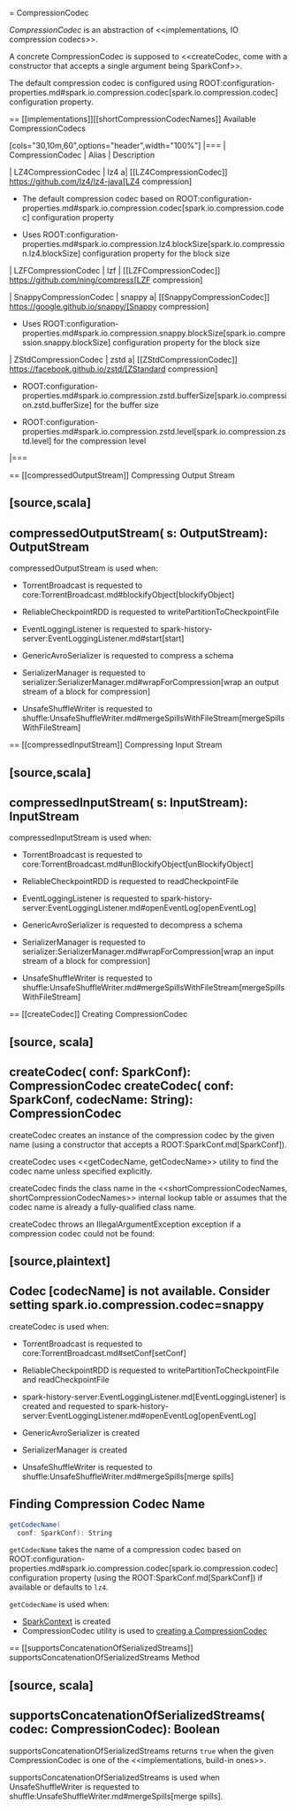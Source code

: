 = CompressionCodec

*CompressionCodec* is an abstraction of <<implementations, IO compression codecs>>.

A concrete CompressionCodec is supposed to <<createCodec, come with a constructor that accepts a single argument being SparkConf>>.

The default compression codec is configured using ROOT:configuration-properties.md#spark.io.compression.codec[spark.io.compression.codec] configuration property.

== [[implementations]][[shortCompressionCodecNames]] Available CompressionCodecs

[cols="30,10m,60",options="header",width="100%"]
|===
| CompressionCodec
| Alias
| Description

| LZ4CompressionCodec
| lz4
a| [[LZ4CompressionCodec]] https://github.com/lz4/lz4-java[LZ4 compression]

* The default compression codec based on ROOT:configuration-properties.md#spark.io.compression.codec[spark.io.compression.codec] configuration property

* Uses ROOT:configuration-properties.md#spark.io.compression.lz4.blockSize[spark.io.compression.lz4.blockSize] configuration property for the block size

| LZFCompressionCodec
| lzf
| [[LZFCompressionCodec]] https://github.com/ning/compress[LZF compression]

| SnappyCompressionCodec
| snappy
a| [[SnappyCompressionCodec]] https://google.github.io/snappy/[Snappy compression]

* Uses ROOT:configuration-properties.md#spark.io.compression.snappy.blockSize[spark.io.compression.snappy.blockSize] configuration property for the block size

| ZStdCompressionCodec
| zstd
a| [[ZStdCompressionCodec]] https://facebook.github.io/zstd/[ZStandard compression]

* ROOT:configuration-properties.md#spark.io.compression.zstd.bufferSize[spark.io.compression.zstd.bufferSize] for the buffer size

* ROOT:configuration-properties.md#spark.io.compression.zstd.level[spark.io.compression.zstd.level] for the compression level

|===

== [[compressedOutputStream]] Compressing Output Stream

[source,scala]
----
compressedOutputStream(
  s: OutputStream): OutputStream
----

compressedOutputStream is used when:

* TorrentBroadcast is requested to core:TorrentBroadcast.md#blockifyObject[blockifyObject]

* ReliableCheckpointRDD is requested to writePartitionToCheckpointFile

* EventLoggingListener is requested to spark-history-server:EventLoggingListener.md#start[start]

* GenericAvroSerializer is requested to compress a schema

* SerializerManager is requested to serializer:SerializerManager.md#wrapForCompression[wrap an output stream of a block for compression]

* UnsafeShuffleWriter is requested to shuffle:UnsafeShuffleWriter.md#mergeSpillsWithFileStream[mergeSpillsWithFileStream]

== [[compressedInputStream]] Compressing Input Stream

[source,scala]
----
compressedInputStream(
  s: InputStream): InputStream
----

compressedInputStream is used when:

* TorrentBroadcast is requested to core:TorrentBroadcast.md#unBlockifyObject[unBlockifyObject]

* ReliableCheckpointRDD is requested to readCheckpointFile

* EventLoggingListener is requested to spark-history-server:EventLoggingListener.md#openEventLog[openEventLog]

* GenericAvroSerializer is requested to decompress a schema

* SerializerManager is requested to serializer:SerializerManager.md#wrapForCompression[wrap an input stream of a block for compression]

* UnsafeShuffleWriter is requested to shuffle:UnsafeShuffleWriter.md#mergeSpillsWithFileStream[mergeSpillsWithFileStream]

== [[createCodec]] Creating CompressionCodec

[source, scala]
----
createCodec(
  conf: SparkConf): CompressionCodec
createCodec(
  conf: SparkConf,
  codecName: String): CompressionCodec
----

createCodec creates an instance of the compression codec by the given name (using a constructor that accepts a ROOT:SparkConf.md[SparkConf]).

createCodec uses <<getCodecName, getCodecName>> utility to find the codec name unless specified explicitly.

createCodec finds the class name in the <<shortCompressionCodecNames, shortCompressionCodecNames>> internal lookup table or assumes that the codec name is already a fully-qualified class name.

createCodec throws an IllegalArgumentException exception if a compression codec could not be found:

[source,plaintext]
----
Codec [codecName] is not available. Consider setting spark.io.compression.codec=snappy
----

createCodec is used when:

* TorrentBroadcast is requested to core:TorrentBroadcast.md#setConf[setConf]

* ReliableCheckpointRDD is requested to writePartitionToCheckpointFile and readCheckpointFile

* spark-history-server:EventLoggingListener.md[EventLoggingListener] is created and requested to spark-history-server:EventLoggingListener.md#openEventLog[openEventLog]

* GenericAvroSerializer is created

* SerializerManager is created

* UnsafeShuffleWriter is requested to shuffle:UnsafeShuffleWriter.md#mergeSpills[merge spills]

## <span id="getCodecName"> Finding Compression Codec Name

```scala
getCodecName(
  conf: SparkConf): String
```

`getCodecName` takes the name of a compression codec based on ROOT:configuration-properties.md#spark.io.compression.codec[spark.io.compression.codec] configuration property (using the ROOT:SparkConf.md[SparkConf]) if available or defaults to `lz4`.

`getCodecName` is used when:

* [SparkContext](SparkContext.md) is created
* CompressionCodec utility is used to [creating a CompressionCodec](#createCodec)

== [[supportsConcatenationOfSerializedStreams]] supportsConcatenationOfSerializedStreams Method

[source, scala]
----
supportsConcatenationOfSerializedStreams(
  codec: CompressionCodec): Boolean
----

supportsConcatenationOfSerializedStreams returns `true` when the given CompressionCodec is one of the <<implementations, build-in ones>>.

supportsConcatenationOfSerializedStreams is used when UnsafeShuffleWriter is requested to shuffle:UnsafeShuffleWriter.md#mergeSpills[merge spills].
